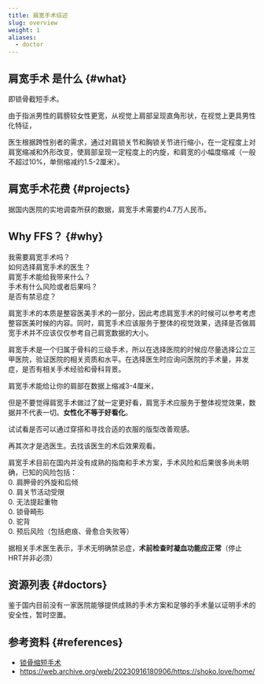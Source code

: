 ```yaml
---
title: 肩宽手术综述
slug: overview
weight: 1
aliases:
  - doctor
---
```


## 肩宽手术 是什么 {#what}

即锁骨截短手术。  

由于指派男性的肩膀较女性更宽，从视觉上肩部呈现直角形状，在视觉上更具男性化特征，

医生根据跨性别者的需求，通过对肩锁关节和胸锁关节进行缩小，在一定程度上对肩宽缩减和外形改变，使肩部呈现一定程度上的内旋，和肩宽的小幅度缩减（一般不超过10%，单侧缩减约1.5-2厘米）。

## 肩宽手术花费 {#projects}

据国内医院的实地调查所获的数据，肩宽手术需要约4.7万人民币。

## Why FFS？ {#why}

我需要肩宽手术吗？  
如何选择肩宽手术的医生？  
肩宽手术能给我带来什么？  
手术有什么风险或者后果吗？  
是否有禁忌症？  

肩宽手术的本质是整容医美手术的一部分，因此考虑肩宽手术的时候可以参考考虑整容医美时候的内容。同时，肩宽手术应该服务于整体的视觉效果，选择是否做肩宽手术并不应该仅仅参考自己肩宽数据的大小。

肩宽手术是一个归属于骨科的三级手术，所以在选择医院的时候应尽量选择公立三甲医院，验证医院的相关资质和水平。在选择医生时应询问医院的手术量，并发症，是否有相关手术经验和骨科背景。

肩宽手术能给让你的肩部在数据上缩减3-4厘米，

但是不要觉得肩宽手术做过了就一定更好看，肩宽手术应服务于整体视觉效果，数据并不代表一切。**女性化不等于好看化**。

试试看是否可以通过穿搭和寻找合适的衣服的版型改善观感。

再其次才是选医生。去找该医生的术后效果观看。

肩宽手术目前在国内并没有成熟的指南和手术方案，手术风险和后果很多尚未明确，已知的风险包括：  
0. 肩胛骨的外旋和后倾  
0. 肩关节活动受限  
0. 无法提起重物  
0. 锁骨畸形  
0. 驼背  
0. 预后风险（包括疤痕、骨愈合失败等）  

据相关手术医生表示，手术无明确禁忌症，**术前检查时凝血功能应正常**（停止HRT并非必须）

## 资源列表 {#doctors}

鉴于国内目前没有一家医院能够提供成熟的手术方案和足够的手术量以证明手术的安全性，暂时空置。

## 参考资料 {#references}

- [锁骨缩短手术](<https://forum.limonnur.party/t/topic/6801>)
- <https://web.archive.org/web/20230916180906/https://shoko.love/home/>
